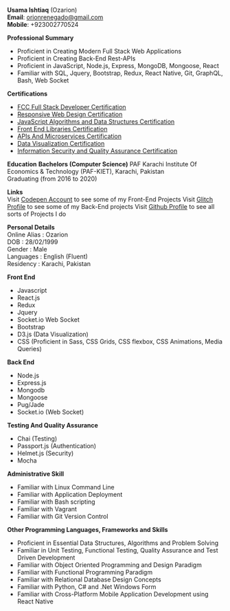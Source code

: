 **Usama Ishtiaq** (Ozarion)  
**Email**: orionrenegado@gmail.com   
**Mobile**: +923002770524

__Professional Summary__
* Proficient in Creating Modern Full Stack Web Applications
* Proficient in Creating Back-End Rest-APIs
* Proficient in JavaScript, Node.js, Express, MongoDB, Mongoose, React
* Familiar with SQL, Jquery, Bootstrap, Redux, React Native, Git, GraphQL, Bash, Web Socket

__Certifications__
* [FCC Full Stack Developer Certification](https://www.freecodecamp.org/certification/ozarion/full-stack)
* [Responsive Web Design Certification](https://www.freecodecamp.org/certification/ozarion/responsive-web-design)
* [JavaScript Algorithms and Data Structures Certification](https://www.freecodecamp.org/certification/ozarion/javascript-algorithms-and-data-structures)
* [Front End Libraries Certification](https://www.freecodecamp.org/certification/ozarion/front-end-libraries)
* [APIs And Microservices Certification](https://www.freecodecamp.org/certification/ozarion/apis-and-microservices)
* [Data Visualization Certification](https://www.freecodecamp.org/certification/ozarion/data-visualization)
* [Information Security and Quality Assurance Certification](https://www.freecodecamp.org/certification/ozarion/information-security-and-quality-assurance)

__Education__
**Bachelors (Computer Science)**
PAF Karachi Institute Of Economics & Technology (PAF-KIET), Karachi, Pakistan    
Graduating (from 2016 to 2020)
             
__Links__       
 Visit [Codepen Account](https://codepen.io/ozarion/) to see some of my Front-End Projects
 Visit [Glitch Profile](https://glitch.com/@Ozarion) to see some of my Back-End projects
 Visit [Github Profile](https://github.com/Ozarion) to see all sorts of Projects I do

__Personal Details__              
 Online Alias    : Ozarion        
 DOB             : 28/02/1999          
 Gender          : Male                
 Languages       : English (Fluent)      
 Residency       : Karachi, Pakistan        
         
__Front End__
* Javascript
* React.js
* Redux
* Jquery
* Socket.io Web Socket
* Bootstrap
* D3.js (Data Visualization)
* CSS (Proficient in Sass, CSS Grids, CSS flexbox, CSS Animations, Media Queries)

__Back End__
* Node.js
* Express.js
* Mongodb
* Mongoose
* Pug/Jade
* Socket.io (Web Socket)

__Testing And Quality Assurance__
* Chai (Testing)
* Passport.js (Authentication)
* Helmet.js (Security)
* Mocha

__Administrative Skill__
* Familiar with Linux Command Line
* Familiar with Application Deployment
* Familiar with Bash scripting
* Familiar with Vagrant
* Familiar with Git Version Control

__Other Programming Languages, Frameworks and Skills__
* Proficient in Essential Data Structures, Algorithms and Problem Solving
* Familiar in Unit Testing, Functional Testing, Quality Assurance and Test Driven Development
* Familiar with Object Oriented Programming and Design Paradigm
* Familiar with Functional Programming Paradigm
* Familiar with Relational Database Design Concepts
* Familiar with Python, C# and .Net Windows Form
* Familiar with Cross-Platform Mobile Application Development using React Native
